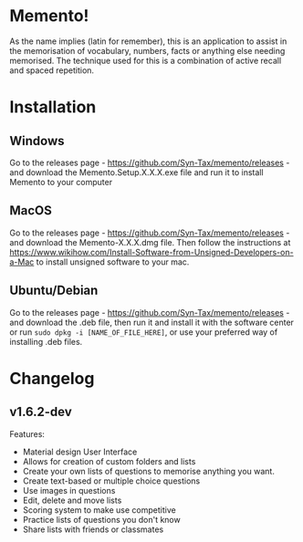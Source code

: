 # Memento!

As the name implies (latin for remember), this is an application to assist in the memorisation of vocabulary, numbers, facts or anything else needing memorised. The technique used for this is a combination of active recall and spaced repetition.

# Installation

## Windows

Go to the releases page - https://github.com/Syn-Tax/memento/releases - and download the Memento.Setup.X.X.X.exe file and run it to install Memento to your computer

## MacOS

Go to the releases page - https://github.com/Syn-Tax/memento/releases - and download the Memento-X.X.X.dmg file. Then follow the instructions at https://www.wikihow.com/Install-Software-from-Unsigned-Developers-on-a-Mac to install unsigned software to your mac.

## Ubuntu/Debian

Go to the releases page - https://github.com/Syn-Tax/memento/releases - and download the .deb file, then run it and install it with the software center or run `sudo dpkg -i [NAME_OF_FILE_HERE]`, or use your preferred way of installing .deb files.

# Changelog

## v1.6.2-dev

Features:

- Material design User Interface
- Allows for creation of custom folders and lists
- Create your own lists of questions to memorise anything you want.
- Create text-based or multiple choice questions
- Use images in questions
- Edit, delete and move lists
- Scoring system to make use competitive
- Practice lists of questions you don't know
- Share lists with friends or classmates


